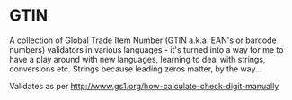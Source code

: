 GTIN
====

A collection of Global Trade Item Number (GTIN a.k.a. EAN's or barcode numbers) validators in various languages - it's turned into a way for me to have a play around with new languages, learning to deal with strings, conversions etc. Strings because leading zeros matter, by the way...

Validates as per http://www.gs1.org/how-calculate-check-digit-manually
